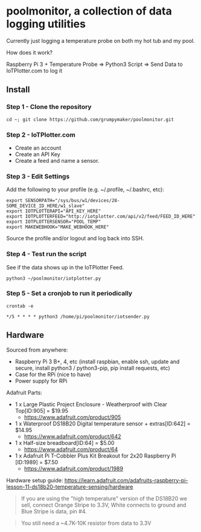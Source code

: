  # poolmonitor, a collection of data logging utilities

Currently just logging a temperature probe on both my hot tub and my pool.

How does it work?

Raspberry Pi 3 + Temperature Probe => Python3 Script => Send Data to IoTPlotter.com to log it

## Install

### Step 1 - Clone the repository
```
cd ~; git clone https://github.com/grumpymaker/poolmonitor.git
```

### Step 2 - IoTPlotter.com

* Create an account
* Create an API Key
* Create a feed and name a sensor.

### Step 3 - Edit Settings

Add the following to your profile (e.g. ~/.profile, ~/.bashrc, etc):
```
export SENSORPATH="/sys/bus/w1/devices/28-SOME_DEVICE_ID_HERE/w1_slave"
export IOTPLOTTERAPI="API_KEY_HERE"
export IOTPLOTTERFEED="http://iotplotter.com/api/v2/feed/FEED_ID_HERE"
export IOTPLOTTERSENSOR="POOL_TEMP"
export MAKEWEBHOOK="MAKE_WEBHOOK_HERE"
```

Source the profile and/or logout and log back into SSH.

### Step 4 - Test run the script

See if the data shows up in the IoTPlotter Feed.
```
python3 ~/poolmonitor/iotplotter.py
```

### Step 5 - Set a cronjob to run it periodically

```
crontab -e

*/5 * * * * python3 /home/pi/poolmonitor/iotsender.py
```

## Hardware

Sourced from anywhere:
* Raspberry Pi 3 B+, 4, etc (install raspbian, enable ssh, update and secure, install python3 / python3-pip, pip install requests, etc)
* Case for the RPi (nice to have)
* Power supply for RPi

Adafruit Parts:
* 1 x Large Plastic Project Enclosure - Weatherproof with Clear Top[ID:905] = $19.95
  * https://www.adafruit.com/product/905
* 1 x Waterproof DS18B20 Digital temperature sensor + extras[ID:642] = $14.95
  * https://www.adafruit.com/product/642
* 1 x Half-size breadboard[ID:64] = $5.00
  * https://www.adafruit.com/product/64
* 1 x Adafruit Pi T-Cobbler Plus Kit Breakout for 2x20 Raspberry Pi [ID:1989] = $7.50
  * https://www.adafruit.com/product/1989

Hardware setup guide: https://learn.adafruit.com/adafruits-raspberry-pi-lesson-11-ds18b20-temperature-sensing/hardware
> If you are using the "high temperature" version of the DS18B20 we sell, connect Orange Stripe to 3.3V, White connects to ground and Blue Stripe is data, pin #4.

> You still need a ~4.7K-10K resistor from data to 3.3V
  

